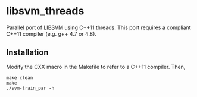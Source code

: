 # libsvm_threads

Parallel port of [LIBSVM][1] using C++11 threads.  This port requires a compliant C++11 compiler (e.g. g++ 4.7 or 4.8).  

## Installation

Modify the CXX macro in the Makefile to refer to a C++11 compiler. Then,

    make clean
	make
	./svm-train_par -h

[1]: http://www.csie.ntu.edu.tw/~cjlin/libsvm/


